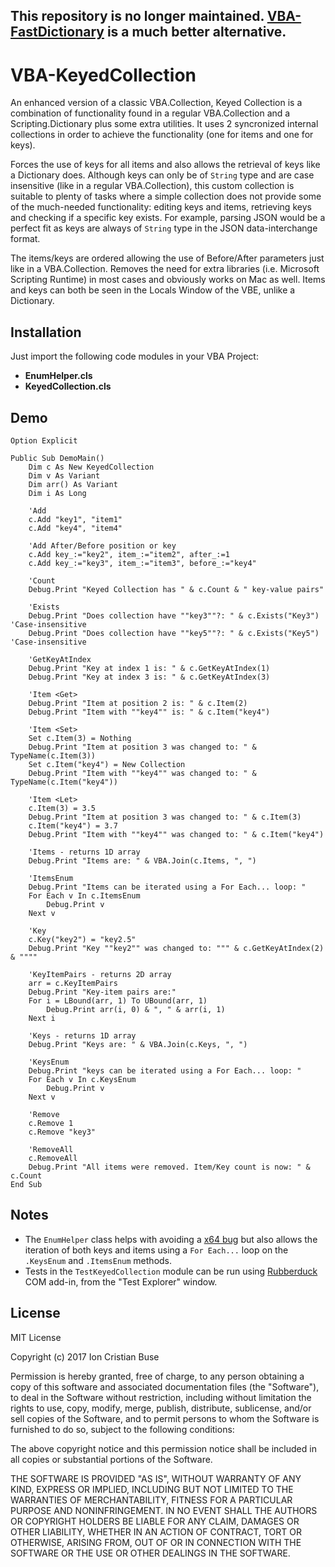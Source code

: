## This repository is no longer maintained. [VBA-FastDictionary](https://github.com/cristianbuse/VBA-FastDictionary) is a much better alternative.

# VBA-KeyedCollection

An enhanced version of a classic VBA.Collection, Keyed Collection is a combination of functionality found in a regular VBA.Collection and a Scripting.Dictionary plus some extra utilities. It uses 2 syncronized internal collections in order to achieve the functionality (one for items and one for keys). 

Forces the use of keys for all items and also allows the retrieval of keys like a Dictionary does. Although keys can only be of ```String``` type and are case insensitive (like in a regular VBA.Collection), this custom collection is suitable to plenty of tasks where a simple collection does not provide some of the much-needed functionality: editing keys and items, retrieving keys and checking if a specific key exists. For example, parsing JSON would be a perfect fit as keys are always of ```String``` type in the JSON data-interchange format.

The items/keys are ordered allowing the use of Before/After parameters just like in a VBA.Collection. Removes the need for extra libraries (i.e. Microsoft Scripting Runtime) in most cases and obviously works on Mac as well. Items and keys can both be seen in the Locals Window of the VBE, unlike a Dictionary.

## Installation
Just import the following code modules in your VBA Project:
* **EnumHelper.cls**
* **KeyedCollection.cls**

## Demo

```VBA
Option Explicit

Public Sub DemoMain()
    Dim c As New KeyedCollection
    Dim v As Variant
    Dim arr() As Variant
    Dim i As Long
    
    'Add
    c.Add "key1", "item1"
    c.Add "key4", "item4"
    
    'Add After/Before position or key
    c.Add key_:="key2", item_:="item2", after_:=1
    c.Add key_:="key3", item_:="item3", before_:="key4"
    
    'Count
    Debug.Print "Keyed Collection has " & c.Count & " key-value pairs"
    
    'Exists
    Debug.Print "Does collection have ""key3""?: " & c.Exists("Key3") 'Case-insensitive
    Debug.Print "Does collection have ""key5""?: " & c.Exists("Key5") 'Case-insensitive
    
    'GetKeyAtIndex
    Debug.Print "Key at index 1 is: " & c.GetKeyAtIndex(1)
    Debug.Print "Key at index 3 is: " & c.GetKeyAtIndex(3)
    
    'Item <Get>
    Debug.Print "Item at position 2 is: " & c.Item(2)
    Debug.Print "Item with ""key4"" is: " & c.Item("key4")
    
    'Item <Set>
    Set c.Item(3) = Nothing
    Debug.Print "Item at position 3 was changed to: " & TypeName(c.Item(3))
    Set c.Item("key4") = New Collection
    Debug.Print "Item with ""key4"" was changed to: " & TypeName(c.Item("key4"))
    
    'Item <Let>
    c.Item(3) = 3.5
    Debug.Print "Item at position 3 was changed to: " & c.Item(3)
    c.Item("key4") = 3.7
    Debug.Print "Item with ""key4"" was changed to: " & c.Item("key4")

    'Items - returns 1D array
    Debug.Print "Items are: " & VBA.Join(c.Items, ", ")
    
    'ItemsEnum
    Debug.Print "Items can be iterated using a For Each... loop: "
    For Each v In c.ItemsEnum
        Debug.Print v
    Next v
    
    'Key
    c.Key("key2") = "key2.5"
    Debug.Print "Key ""key2"" was changed to: """ & c.GetKeyAtIndex(2) & """"
    
    'KeyItemPairs - returns 2D array
    arr = c.KeyItemPairs
    Debug.Print "Key-item pairs are:"
    For i = LBound(arr, 1) To UBound(arr, 1)
        Debug.Print arr(i, 0) & ", " & arr(i, 1)
    Next i
    
    'Keys - returns 1D array
    Debug.Print "Keys are: " & VBA.Join(c.Keys, ", ")
    
    'KeysEnum
    Debug.Print "keys can be iterated using a For Each... loop: "
    For Each v In c.KeysEnum
        Debug.Print v
    Next v

    'Remove
    c.Remove 1
    c.Remove "key3"
    
    'RemoveAll
    c.RemoveAll
    Debug.Print "All items were removed. Item/Key count is now: " & c.Count
End Sub
```

## Notes
* The ```EnumHelper``` class helps with avoiding a [x64 bug](https://stackoverflow.com/questions/63848617/bug-with-for-each-enumeration-on-x64-custom-classes) but also allows the iteration of both keys and items using a ```For Each...``` loop on the ```.KeysEnum``` and ```.ItemsEnum``` methods.
* Tests in the ```TestKeyedCollection``` module can be run using [Rubberduck](https://rubberduckvba.com/) COM add-in, from the "Test Explorer" window.

## License
MIT License

Copyright (c) 2017 Ion Cristian Buse

Permission is hereby granted, free of charge, to any person obtaining a copy of this software and associated documentation files (the "Software"), to deal in the Software without restriction, including without limitation the rights to use, copy, modify, merge, publish, distribute, sublicense, and/or sell copies of the Software, and to permit persons to whom the Software is furnished to do so, subject to the following conditions:

The above copyright notice and this permission notice shall be included in all copies or substantial portions of the Software.

THE SOFTWARE IS PROVIDED "AS IS", WITHOUT WARRANTY OF ANY KIND, EXPRESS OR IMPLIED, INCLUDING BUT NOT LIMITED TO THE WARRANTIES OF MERCHANTABILITY, FITNESS FOR A PARTICULAR PURPOSE AND NONINFRINGEMENT. IN NO EVENT SHALL THE AUTHORS OR COPYRIGHT HOLDERS BE LIABLE FOR ANY CLAIM, DAMAGES OR OTHER LIABILITY, WHETHER IN AN ACTION OF CONTRACT, TORT OR OTHERWISE, ARISING FROM, OUT OF OR IN CONNECTION WITH THE SOFTWARE OR THE USE OR OTHER DEALINGS IN THE SOFTWARE.
